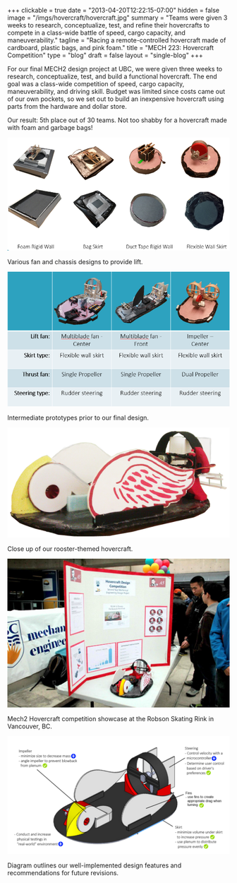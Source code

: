 +++
clickable = true
date = "2013-04-20T12:22:15-07:00"
hidden = false
image = "/imgs/hovercraft/hovercraft.jpg"
summary = "Teams were given 3 weeks to research, conceptualize, test, and refine their hovercrafts to compete in a class-wide battle of speed, cargo capacity, and maneuverability."
tagline = "Racing a remote-controlled hovercraft made of cardboard, plastic bags, and pink foam."
title = "MECH 223: Hovercraft Competition"
type = "blog"
draft = false
layout = "single-blog"
+++

For our final MECH2 design project at UBC, we were given three weeks to research, conceptualize, test, and build a functional hovercraft. The end goal was a class-wide competition of speed, cargo capacity, maneuverability, and driving skill. Budget was limited since costs came out of our own pockets, so we set out to build an inexpensive hovercraft using parts from the hardware and dollar store.

Our result: 5th place out of 30 teams. Not too shabby for a hovercraft made with foam and garbage bags!

<a><img class="img-responsive img-content" src="/imgs/hovercraft/Lift-tests.png" /></a>
<p class="caption">Various fan and chassis designs to provide lift.</p>

<a><img class="img-responsive img-content" src="/imgs/hovercraft/Prototypes.png" /></a>
<p class="caption">Intermediate prototypes prior to our final design.</p>

<a><img class="img-responsive img-content" src="/imgs/hovercraft/Final-Picture1.png" /></a>
<p class="caption">Close up of our rooster-themed hovercraft.</p>

<a><img class="img-responsive img-content" src="/imgs/hovercraft/902707_10200373195283748_1412416824_o-1024x683.jpg" /></a>
<p class="caption">Mech2 Hovercraft competition showcase at the Robson Skating Rink in Vancouver, BC.</p>

<a><img class="img-responsive img-content" src="/imgs/hovercraft/Recommendations1-1024x544.png" /></a>
<p class="caption">Diagram outlines our well-implemented design features and recommendations for future revisions.</p>